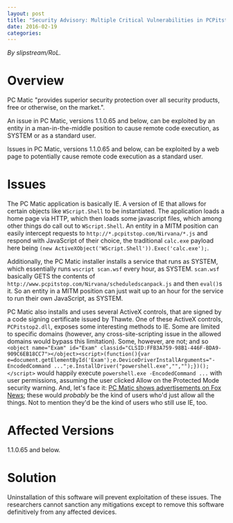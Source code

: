 ```yaml
---
layout: post
title: "Security Advisory: Multiple Critical Vulnerabilities in PCPitstop PC Matic"
date: 2016-02-19
categories:
---
```


*By slipstream/RoL.*

# Overview

PC Matic "provides superior security protection over all security products, free or otherwise, on the market.".

An issue in PC Matic, versions 1.1.0.65 and below, can be exploited by an entity in a man-in-the-middle position to cause remote code execution, as SYSTEM or as a standard user.

Issues in PC Matic, versions 1.1.0.65 and below, can be exploited by a web page to potentially cause remote code execution as a standard user.

# Issues

The PC Matic application is basically IE. A version of IE that allows for certain objects like `WScript.Shell` to be instantiated. The application loads a home page via HTTP, which then loads some javascript files, which among other things do call out to `WScript.Shell`. An entity in a MITM position can easily intercept requests to `http://*.pcpitstop.com/Nirvana/*.js` and respond with JavaScript of their choice, the traditional `calc.exe` payload here being `(new ActiveXObject('WScript.Shell')).Exec('calc.exe');`.

Additionally, the PC Matic installer installs a service that runs as SYSTEM, which essentially runs `wscript scan.wsf` every hour, as SYSTEM. `scan.wsf` basically GETS the contents of `http://www.pcpitstop.com/Nirvana/scheduledscanpack.js` and then `eval()`s it. So an entity in a MITM position can just wait up to an hour for the service to run their own JavaScript, as SYSTEM.

PC Matic also installs and uses several ActiveX controls, that are signed by a code signing certificate issued by Thawte. One of these ActiveX controls, `PCPitstop2.dll`, exposes some interesting methods to IE. Some are limited to specific domains (however, any cross-site-scripting issue in the allowed domains would bypass this limitation). Some, however, are not; and so `<object name="Exam" id="Exam" classid="CLSID:FFB3A759-98B1-446F-BDA9-909C6EB18CC7"></object><script>(function(){var e=document.getElementById('Exam');e.DeviceDriverInstallArguments="-EncodedCommand ...";e.InstallDriver("powershell.exe","","");})();</script>` would happily execute `powershell.exe -EncodedCommand ...` with user permissions, assuming the user clicked Allow on the Protected Mode security warning. And, let's face it: [PC Matic shows advertisements on Fox News](https://twitter.com/WithinRafael/status/700617732593614848); these would *probably* be the kind of users who'd just allow all the things. Not to mention they'd be the kind of users who still use IE, too.

# Affected Versions

1.1.0.65 and below.

# Solution

Uninstallation of this software will prevent exploitation of these issues. The researchers cannot sanction any mitigations except to remove this software definitively from any affected devices.
